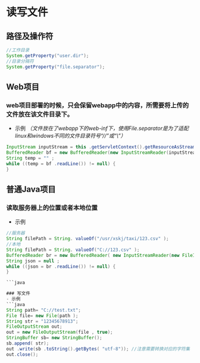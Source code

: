 # 读写文件

## 路径及操作符
```java
//工作目录
System.getProperty("user.dir");
//目录分隔符
System.getProperty("file.separator");
```

## Web项目
### web项目部署的时候，只会保留webapp中的内容，所需要将上传的文件放在该文件目录下。

- 示例 *（文件放在了webapp下的web-inf下，使用File.separator是为了适配linux和windows不同的文件目录符号“//”或“\”）*

```java
InputStream inputStream = this .getServletContext().getResourceAsStream( "WEB-INF"+File. separator +"文件名" );
BufferedReader bf = new BufferedReader(new InputStreamReader(inputStream , "utf-8"));
String temp = "" ;
while ((temp = bf .readLine()) != null) {
}
```

## 普通Java项目
### 读取服务器上的位置或者本地位置
- 示例

```java
//服务器
String filePath = String. valueOf("/usr/xskj/taxi/123.csv" );
//本地
String filePath = String. valueOf("C://123.csv" );
BufferedReader br = new BufferedReader( new InputStreamReader(new FileInputStream( filePath), "UTF-8" ));
String json = null ;
while ((json = br .readLine()) != null) {
}

```java

### 写文件
- 示例
```java
String path= "C://test.txt";
File file= new File(path );
String str = "12345678913";
FileOutputStream out;
out = new FileOutputStream(file , true);
StringBuffer sb= new StringBuffer();
sb.append( str);
out .write(sb .toString().getBytes( "utf-8")); //注意需要转换对应的字符集
out.close();
```
